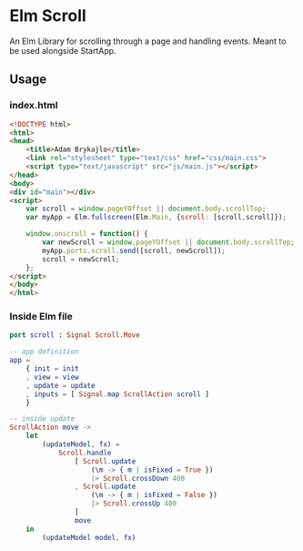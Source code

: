# Elm Scroll

An Elm Library for scrolling through a page and handling events. 
 Meant to be used alongside StartApp.

## Usage

### index.html

```html
<!DOCTYPE html>
<html>
<head>
	<title>Adam Brykajlo</title>
	<link rel="stylesheet" type="text/css" href="css/main.css">
	<script type="text/javascript" src="js/main.js"></script>
</head>
<body>
<div id="main"></div>
<script>
	var scroll = window.pageYOffset || document.body.scrollTop;
	var myApp = Elm.fullscreen(Elm.Main, {scroll: [scroll,scroll]});

	window.onscroll = function() {
		var newScroll = window.pageYOffset || document.body.scrollTop;
		myApp.ports.scroll.send([scroll, newScroll]);
		scroll = newScroll;
	};
</script>
</body>
</html>

```

### Inside Elm file

```elm
port scroll : Signal Scroll.Move

-- app definition
app =
	{ init = init 
	, view = view
	, update = update
	, inputs = [ Signal.map ScrollAction scroll ]
	}

-- inside update
ScrollAction move ->
	let
		(updateModel, fx) =
			Scroll.handle
				[ Scroll.update
					(\m -> { m | isFixed = True })
					|> Scroll.crossDown 400
				, Scroll.update
					(\m -> { m | isFixed = False })
					|> Scroll.crossUp 400
				]
				move
	in
		(updateModel model, fx)
```